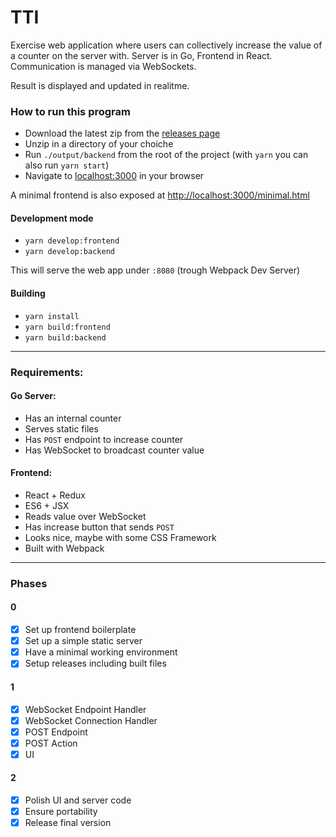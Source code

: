 # TTI 

Exercise web application where users can collectively increase the value of a counter on the server with.
Server is in Go, Frontend in React.
Communication is managed via WebSockets.

Result is displayed and updated in realitme.


### How to run this program

- Download the latest zip from the [releases page](https://github.com/ghzmdr/TTI/releases)  
- Unzip in a directory of your choiche
- Run `./output/backend` from the root of the project (with `yarn` you can also run `yarn start`)
- Navigate to [localhost:3000](http://localhost:3000) in your browser


A minimal frontend is also exposed at [http://localhost:3000/minimal.html](http://localhost:3000/minimal.html)

#### Development mode 
- `yarn develop:frontend`
- `yarn develop:backend`

This will serve the web app under `:8080` (trough Webpack Dev Server)

#### Building 
- `yarn install`
- `yarn build:frontend`
- `yarn build:backend`


___

### Requirements:

#### Go Server:

- Has an internal counter
- Serves static files
- Has `POST` endpoint to increase counter
- Has WebSocket to broadcast counter value

#### Frontend:

- React + Redux
- ES6 + JSX
- Reads value over WebSocket
- Has increase button that sends `POST`
- Looks nice, maybe with some CSS Framework
- Built with Webpack

___

### Phases

#### 0
- [x] Set up frontend boilerplate
- [x] Set up a simple static server
- [x] Have a minimal working environment
- [x] Setup releases including built files

#### 1
- [x] WebSocket Endpoint Handler
- [x] WebSocket Connection Handler
- [x] POST Endpoint
- [x] POST Action
- [x] UI

#### 2
- [x] Polish UI and server code
- [x] Ensure portability
- [x] Release final version
